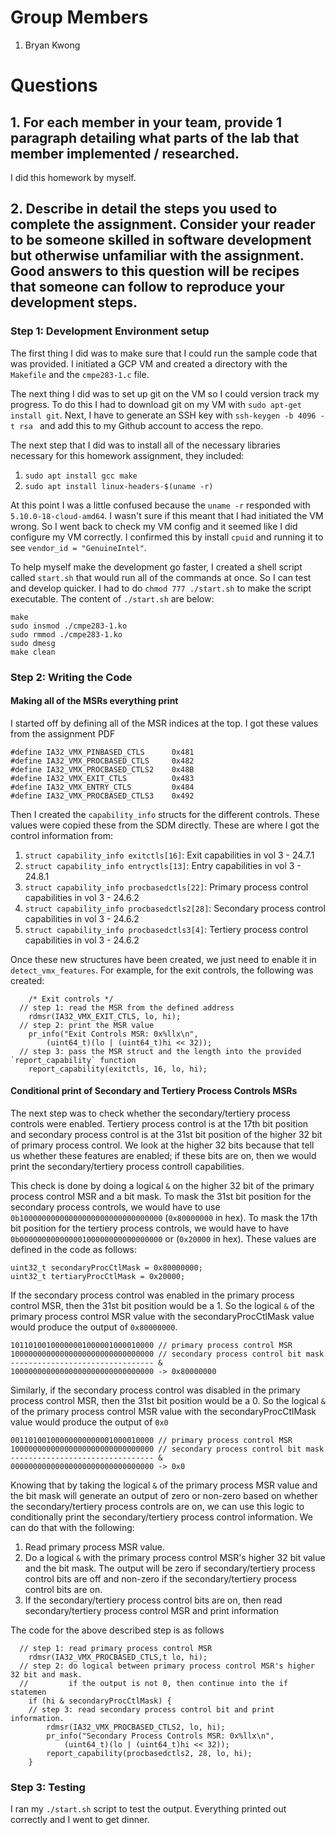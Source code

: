 # Group Members

1. Bryan Kwong

# Questions

## 1. For each member in your team, provide 1 paragraph detailing what parts of the lab that member implemented / researched.

I did this homework by myself.

## 2. Describe in detail the steps you used to complete the assignment. Consider your reader to be someone skilled in software development but otherwise unfamiliar with the assignment. Good answers to this question will be recipes that someone can follow to reproduce your development steps.

### Step 1: Development Environment setup

The first thing I did was to make sure that I could run the sample code that was provided. I initiated a GCP VM and created a directory with the `Makefile` and the `cmpe283-1.c` file.

The next thing I did was to set up git on the VM so I could version track my progress. To do this I had to download git on my VM with `sudo apt-get install git`. Next, I have to generate an SSH key with `ssh-keygen -b 4096 -t rsa ` and add this to my Github account to access the repo.

The next step that I did was to install all of the necessary libraries necessary for this homework assignment, they included:

1. `sudo apt install gcc make`
2. `sudo apt install linux-headers-$(uname -r)`

At this point I was a little confused because the `uname -r` responded with `5.10.0-18-cloud-amd64`. I wasn't sure if this meant that I had initiated the VM wrong. So I went back to check my VM config and it seemed like I did configure my VM correctly. I confirmed this by install `cpuid` and running it to see `vendor_id = "GenuineIntel"`.

To help myself make the development go faster, I created a shell script called `start.sh` that would run all of the commands at once. So I can test and develop quicker. I had to do `chmod 777 ./start.sh` to make the script executable. The content of `./start.sh` are below:

```
make
sudo insmod ./cmpe283-1.ko
sudo rmmod ./cmpe283-1.ko
sudo dmesg
make clean
```

### Step 2: Writing the Code

#### Making all of the MSRs everything print

I started off by defining all of the MSR indices at the top. I got these values from the assignment PDF

```
#define IA32_VMX_PINBASED_CTLS      0x481
#define IA32_VMX_PROCBASED_CTLS     0x482
#define IA32_VMX_PROCBASED_CTLS2    0x48B
#define IA32_VMX_EXIT_CTLS          0x483
#define IA32_VMX_ENTRY_CTLS         0x484
#define IA32_VMX_PROCBASED_CTLS3    0x492
```

Then I created the `capability_info` structs for the different controls. These values were copied these from the SDM directly. These are where I got the control information from:

1. `struct capability_info exitctls[16]`:
   Exit capabilities in vol 3 - 24.7.1
2. `struct capability_info entryctls[13]`:
   Entry capabilities in vol 3 - 24.8.1
3. `struct capability_info procbasedctls[22]`:
   Primary process control capabilities in vol 3 - 24.6.2
4. `struct capability_info procbasedctls2[28]`:
   Secondary process control capabilities in vol 3 - 24.6.2
5. `struct capability_info procbasedctls3[4]`:
   Tertiery process control capabilities in vol 3 - 24.6.2

Once these new structures have been created, we just need to enable it in `detect_vmx_features`. For example, for the exit controls, the following was created:

```
	/* Exit controls */
  // step 1: read the MSR from the defined address
	rdmsr(IA32_VMX_EXIT_CTLS, lo, hi);
  // step 2: print the MSR value
	pr_info("Exit Controls MSR: 0x%llx\n",
		(uint64_t)(lo | (uint64_t)hi << 32));
  // step 3: pass the MSR struct and the length into the provided `report_capability` function
	report_capability(exitctls, 16, lo, hi);
```

#### Conditional print of Secondary and Tertiery Process Controls MSRs

The next step was to check whether the secondary/tertiery process controls were enabled. Tertiery process control is at the 17th bit position and secondary process control is at the 31st bit position of the higher 32 bit of primary process control. We look at the higher 32 bits because that tell us whether these features are enabled; if these bits are on, then we would print the secondary/tertiery process controll capabilities.

This check is done by doing a logical `&` on the higher 32 bit of the primary process control MSR and a bit mask. To mask the 31st bit position for the secondary process controls, we would have to use `0b10000000000000000000000000000000` (`0x80000000` in hex). To mask the 17th bit position for the tertiery process controls, we would have to have `0b00000000000000100000000000000000` or (`0x20000` in hex). These values are defined in the code as follows:

```
uint32_t secondaryProcCtlMask = 0x80000000;
uint32_t tertiaryProcCtlMask = 0x20000;
```

If the secondary process control was enabled in the primary process control MSR, then the 31st bit position would be a 1. So the logical `&` of the primary process control MSR value with the secondaryProcCtlMask value would produce the output of `0x80000000`.

```
10110100100000001000001000010000 // primary process control MSR
10000000000000000000000000000000 // secondary process control bit mask
-------------------------------- &
10000000000000000000000000000000 -> 0x80000000
```

Similarly, if the secondary process control was disabled in the primary process control MSR, then the 31st bit position would be a 0. So the logical `&` of the primary process control MSR value with the secondaryProcCtlMask value would produce the output of `0x0`

```
00110100100000000000001000010000 // primary process control MSR
10000000000000000000000000000000 // secondary process control bit mask
-------------------------------- &
00000000000000000000000000000000 -> 0x0
```

Knowing that by taking the logical `&` of the primary process MSR value and the bit mask will generate an output of zero or non-zero based on whether the secondary/tertiery process controls are on, we can use this logic to conditionally print the secondary/tertiery process control information. We can do that with the following:

1. Read primary process MSR value.
2. Do a logical `&` with the primary process control MSR's higher 32 bit value and the bit mask. The output will be zero if secondary/tertiery process control bits are off and non-zero if the secondary/tertiery process control bits are on.
3. If the secondary/tertiery process control bits are on, then read secondary/tertiery process control MSR and print information

The code for the above described step is as follows

```
  // step 1: read primary process control MSR
	rdmsr(IA32_VMX_PROCBASED_CTLS,t lo, hi);
  // step 2: do logical between primary process control MSR's higher 32 bit and mask.
  //         if the output is not 0, then continue into the if statemen
	if (hi & secondaryProcCtlMask) {
    // step 3: read secondary process control bit and print information.
		rdmsr(IA32_VMX_PROCBASED_CTLS2, lo, hi);
		pr_info("Secondary Process Controls MSR: 0x%llx\n",
			(uint64_t)(lo | (uint64_t)hi << 32));
		report_capability(procbasedctls2, 28, lo, hi);
	}
```

### Step 3: Testing

I ran my `./start.sh` script to test the output. Everything printed out correctly and I went to get dinner.
